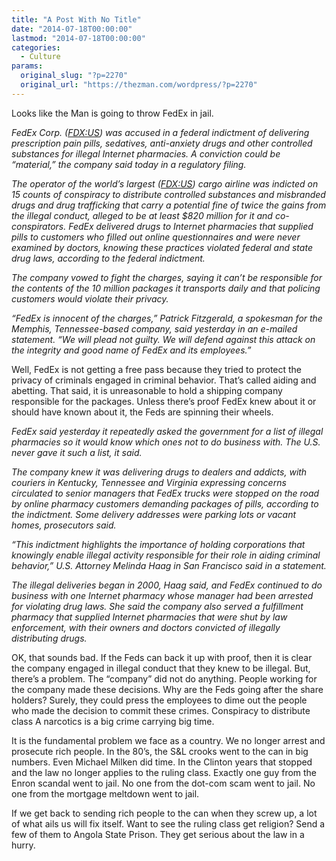 ```yaml
---
title: "A Post With No Title"
date: "2014-07-18T00:00:00"
lastmod: "2014-07-18T00:00:00"
categories:
  - Culture
params:
  original_slug: "?p=2270"
  original_url: "https://thezman.com/wordpress/?p=2270"
---
```


Looks like the Man is going to throw FedEx in jail.

*<span class="ticker_wrap">FedEx Corp. (<a
href="http://investing.businessweek.com/research/stocks/snapshot/snapshot.asp?ticker=FDX:US"
class="ticker" data-symbol="FDX:US">FDX:US</a>)</span> was accused in a
federal indictment of delivering prescription pain pills, sedatives,
anti-anxiety drugs and other controlled substances for illegal Internet
pharmacies. A conviction could be “material,” the company said today in
a regulatory filing.*

*The operator of the <span class="ticker_wrap">world’s largest (<a
href="http://investing.businessweek.com/research/stocks/snapshot/snapshot.asp?ticker=FDX:US"
class="ticker" data-symbol="FDX:US">FDX:US</a>)</span> cargo airline was
indicted on 15 counts of conspiracy to distribute controlled substances
and misbranded drugs and drug trafficking that carry a potential fine of
twice the gains from the illegal conduct, alleged to be at least $820
million for it and co-conspirators. FedEx delivered drugs to Internet
pharmacies that supplied pills to customers who filled out online
questionnaires and were never examined by doctors, knowing these
practices violated federal and state drug laws, according to the federal
indictment.*

*The company vowed to fight the charges, saying it can’t be responsible
for the contents of the 10 million packages it transports daily and that
policing customers would violate their privacy.*

*“FedEx is innocent of the charges,” Patrick Fitzgerald, a spokesman for
the Memphis, Tennessee-based company, said yesterday in an e-mailed
statement. “We will plead not guilty. We will defend against this attack
on the integrity and good name of FedEx and its employees.”*

Well, FedEx is not getting a free pass because they tried to protect the
privacy of criminals engaged in criminal behavior. That’s called aiding
and abetting. That said, it is unreasonable to hold a shipping company
responsible for the packages. Unless there’s proof FedEx knew about it
or should have known about it, the Feds are spinning their wheels.

*FedEx said yesterday it repeatedly asked the government for a list of
illegal pharmacies so it would know which ones not to do business with.
The U.S. never gave it such a list, it said.*

*The company knew it was delivering drugs to dealers and addicts, with
couriers in Kentucky, Tennessee and Virginia expressing concerns
circulated to senior managers that FedEx trucks were stopped on the road
by online pharmacy customers demanding packages of pills, according to
the indictment. Some delivery addresses were parking lots or vacant
homes, prosecutors said.*

*“This indictment highlights the importance of holding corporations that
knowingly enable illegal activity responsible for their role in aiding
criminal behavior,” U.S. Attorney Melinda Haag in San Francisco said in
a statement.*

*The illegal deliveries began in 2000, Haag said, and FedEx continued to
do business with one Internet pharmacy whose manager had been arrested
for violating drug laws. She said the company also served a fulfillment
pharmacy that supplied Internet pharmacies that were shut by law
enforcement, with their owners and doctors convicted of illegally
distributing drugs.*

OK, that sounds bad. If the Feds can back it up with proof, then it is
clear the company engaged in illegal conduct that they knew to be
illegal. But, there’s a problem. The “company” did not do anything.
People working for the company made these decisions. Why are the Feds
going after the share holders? Surely, they could press the employees to
dime out the people who made the decision to commit these crimes.
Conspiracy to distribute class A narcotics is a big crime carrying big
time.

It is the fundamental problem we face as a country. We no longer arrest
and prosecute rich people. In the 80’s, the S&L crooks went to the can
in big numbers. Even Michael Milken did time. In the Clinton years that
stopped and the law no longer applies to the ruling class. Exactly one
guy from the Enron scandal went to jail. No one from the dot-com scam
went to jail. No one from the mortgage meltdown went to jail.

If we get back to sending rich people to the can when they screw up, a
lot of what ails us will fix itself. Want to see the ruling class get
religion? Send a few of them to Angola State Prison. They get serious
about the law in a hurry.
